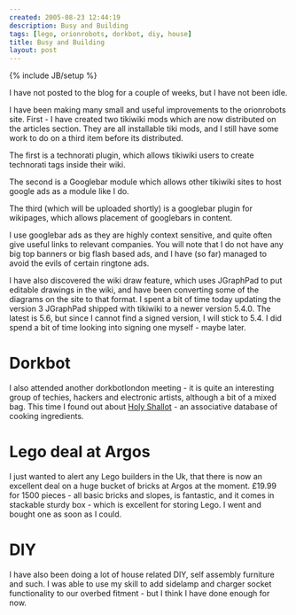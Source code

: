 ```yaml
---
created: 2005-08-23 12:44:19
description: Busy and Building
tags: [lego, orionrobots, dorkbot, diy, house]
title: Busy and Building
layout: post
---
```

{% include JB/setup %}


I have not posted to the blog for a couple of weeks, but I have not been idle.

I have been making many small and useful improvements to the orionrobots site. First - I have created two tikiwiki mods which are now distributed on the articles section. They are all installable tiki mods, and I still have some work to do on a third item before its distributed.

The first is a technorati plugin, which allows tikiwiki users to create technorati tags inside their wiki.

The second is a Googlebar module which allows other tikiwiki sites to host google ads as a module like I do.

The third (which will be uploaded shortly) is a googlebar plugin for wikipages, which allows placement of googlebars in content.

I use googlebar ads as they are highly context sensitive, and quite often give useful links to relevant companies. You will note that I do not have any big top banners or big flash based ads, and I have (so far) managed to avoid the evils of certain ringtone ads.

I have also discovered the wiki draw feature, which uses JGraphPad to put editable drawings in the wiki, and have been converting some of the diagrams on the site to that format. I spent a bit of time today updating the version 3 JGraphPad shipped with tikiwiki to a newer version 5.4.0. The latest is 5.6, but since I cannot find a signed version, I will stick to 5.4. I did spend a bit of time looking into signing one myself - maybe later.

# Dorkbot

I also attended another dorkbotlondon meeting - it is quite an interesting group of techies, hackers and electronic artists, although a bit of a mixed bag. This time I found out about [Holy Shallot](http://www.holyshallot.com) - an associative database of cooking ingredients.

# Lego deal at Argos

I just wanted to alert any Lego builders in the Uk, that there is now an excellent deal on a huge bucket of bricks at Argos at the moment. £19.99 for 1500 pieces - all basic bricks and slopes, is fantastic, and it comes in stackable sturdy box - which is excellent for storing Lego. I went and bought one as soon as I could.

# DIY

I have also been doing a lot of house related DIY, self assembly furniture and such. I was able to use my skill to add sidelamp and charger socket functionality to our overbed fitment - but I think I have done enough for now.

